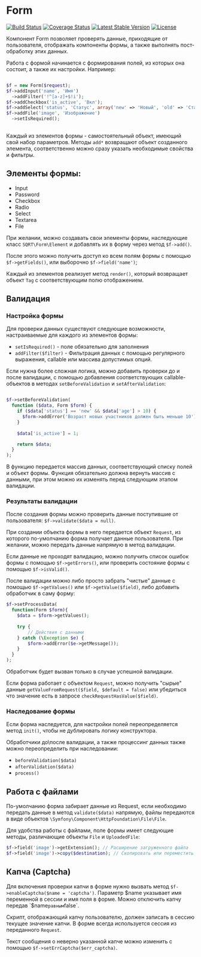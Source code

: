 # Form

[![Build Status](https://travis-ci.org/sqrt-pro/Form.svg?branch=master)](https://travis-ci.org/sqrt-pro/Form)
[![Coverage Status](https://coveralls.io/repos/sqrt-pro/Form/badge.svg?branch=master)](https://coveralls.io/r/sqrt-pro/Form?branch=master)
[![Latest Stable Version](https://poser.pugx.org/sqrt-pro/form/version.svg)](https://packagist.org/packages/sqrt-pro/form)
[![License](https://poser.pugx.org/sqrt-pro/form/license.svg)](https://packagist.org/packages/sqrt-pro/form)

Компонент Form позволяет проверять данные, приходящие от пользователя, отображать компоненты формы, а также выполнять
пост-обработку этих данных.

Работа с формой начинается с формирования полей, из которых она состоит, а также их настройки. Например:

~~~ php

$f = new Form($request);
$f->addInput('name', 'Имя')
  ->addFilter('!^[a-z]+$!i');
$f->addCheckbox('is_active', 'Вкл');
$f->addSelect('status', 'Статус', array('new' => 'Новый', 'old' => 'Старый'));
$f->addFile('image', 'Изображение')
  ->setIsRequired();
    
~~~
    
Каждый из элементов формы - самостоятельный объект, имеющий свой набор параметров. Методы `add*` возвращают объект 
созданного элемента, соответственно можно сразу указать необходимые свойства и фильтры. 

## Элементы формы:

* Input
* Password
* Checkbox
* Radio
* Select
* Textarea
* File

При желании, можно создавать свои элементы формы, наследующие класс `SQRT\Form\Element` и добавлять их в форму через метод `$f->add()`.
    
После этого можно получить доступ ко всем полям формы с помощью `$f->getFields()`, или выборочно `$f->field('name')`;

Каждый из элементов реализует метод `render()`, который возвращает объект `Tag` с соответствующим полю отображением.
    
## Валидация

### Настройка формы

Для проверки данных существуют следующие возможности, настраиваемые для каждого из элементов формы:

* `setIsRequired()` - поле обязательно для заполнения
* `addFilter($filter)` - Фильтрация данных с помощью регулярного выражения, callable или массива допустимых опций.

Если нужна более сложная логика, можно добавить проверки до и после валидации, с помощью добавления соответствующих 
callable-объектов в методах `setBeforeValidation` и `setAfterValidation`:

~~~ php

$f->setBeforeValidation(
  function ($data, Form $form) {
    if ($data['status'] == 'new' && $data['age'] > 10) {
      $form->addError('Возраст новых участников должен быть меньше 10');
    }
    
    $data['is_active'] = 1;

    return $data;
  }
);

~~~
    
В функцию передается массив данных, соответствующий списку полей и объект формы. 
Функция обязательно должна вернуть массив с данными, при этом можно их изменять перед следующим этапом валидации.

### Результаты валидации

После создания формы можно проверить данные поступившие от пользователя: `$f->validate($data = null)`.

При создании объекта формы в него передается объект `Request`, из которого по-умолчанию форма получает данные пользователя.
При желании, можно передать данные напрямую в метод валидации.

Если данные не проходят валидацию, можно получить список ошибок формы с помощью `$f->getErrors()`, или проверить состояние 
формы с помощью `$f->isValid()`.

После валидации можно либо просто забрать "чистые" данные с помощью `$f->getValues()` 
или `$f->getValue($field)`, либо добавить обработчик в саму форму:

~~~ php
$f->setProcessData(
  function(Form $form){
    $data = $form->getValues();
    
    try {
        // Действия с данными    
    } catch (\Exception $e) {
        $form->addError($e->getMessage());
    }
  }
);
~~~

Обработчик будет вызван только в случае успешной валидации.

Если форма работает с объектом `Request`, можно получить "сырые" данные `getValueFromRequest($field, $default = false)`
или убедиться что значение есть в запросе `checkRequestHasValue($field)`.

### Наследование формы

Если форма наследуется, для настройки полей переопределяется метод `init()`, чтобы не дублировать логику конструктора.
 
Обработчики до\после валидации, а также процессинг данных также можно переопределить при наследовании:

* `beforeValidation($data)`
* `afterValidation($data)`
* `process()`
    
## Работа с файлами

По-умолчанию форма забирает данные из Request, если необходимо передать данные в метод `validate($data)` напрямую,
файлы передаются в виде объектов `\Symfony\Component\HttpFoundation\File\File`.

Для удобства работы с файлами, поле формы имеет следующие методы, различающие объекты `File` и `UploadedFile`:

~~~ php
$f->field('image')->getExtension(); // Расширение загруженного файла
$f->field('image')->copy($destination); // Скопировать или переместить (move_uploaded_file) файл
~~~

## Капча (Captcha)

Для включения проверки капчи в форме нужно вызвать метод `$f->enableCaptcha($name = 'captcha')`. 
Параметр $name указывает имя переменной в сессии и имя поля в форме. Можно отключить капчу передав `$name` равным `false`.

Скрипт, отображающий капчу пользователю, должен записать в сессию текущее значение капчи. 
В форме всегда используется сессия из переданного `Request`.

Текст сообщения о неверно указанной капче можно изменить с помощью `$f->setErrCaptcha($err_captcha)`.